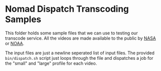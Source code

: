 # Nomad Dispatch Transcoding Samples

This folder holds some sample files that we can use to testing our transcode
service. All the videos are made available to the public by
[NASA](https://www.nasa.gov) or [NOAA](http://www.noaa.gov).

The input files are just a newline seperated list of input files. The provided
`bin/dispatch.sh` script just loops through the file and dispatches a job for
the "small" and "large" profile for each video.
